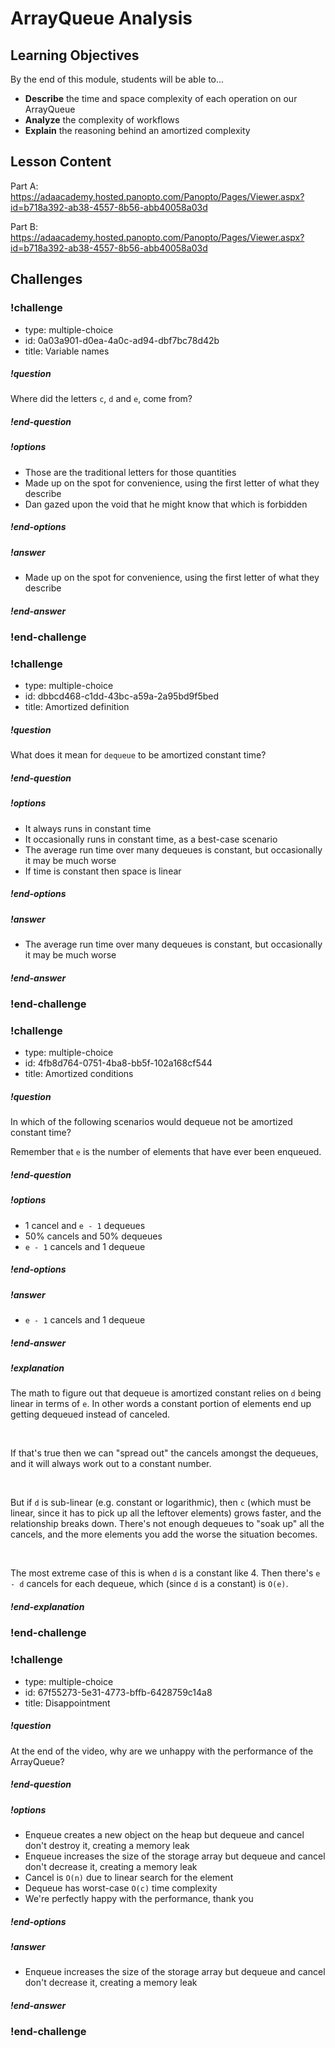 # ArrayQueue Analysis

## Learning Objectives

By the end of this module, students will be able to...

- **Describe** the time and space complexity of each operation on our ArrayQueue
- **Analyze** the complexity of workflows
- **Explain** the reasoning behind an amortized complexity

## Lesson Content

Part A: https://adaacademy.hosted.panopto.com/Panopto/Pages/Viewer.aspx?id=b718a392-ab38-4557-8b56-abb40058a03d

Part B: https://adaacademy.hosted.panopto.com/Panopto/Pages/Viewer.aspx?id=b718a392-ab38-4557-8b56-abb40058a03d

## Challenges

<!-- >>>>>>>>>>>>>>>>>>>>>> BEGIN CHALLENGE >>>>>>>>>>>>>>>>>>>>>> -->
<!-- Replace everything in square brackets [] and remove brackets  -->

### !challenge

* type: multiple-choice
* id: 0a03a901-d0ea-4a0c-ad94-dbf7bc78d42b
* title: Variable names
<!-- * points: [1] (optional, the number of points for scoring as a checkpoint) -->
<!-- * topics: [python, pandas] (optional the topics for analyzing points) -->

##### !question

Where did the letters `c`, `d` and `e`, come from?

##### !end-question

##### !options

* Those are the traditional letters for those quantities
* Made up on the spot for convenience, using the first letter of what they describe
* Dan gazed upon the void that he might know that which is forbidden

##### !end-options

##### !answer

* Made up on the spot for convenience, using the first letter of what they describe

##### !end-answer

<!-- other optional sections -->
<!-- !hint - !end-hint (markdown, users can see after a failed attempt) -->
<!-- !rubric - !end-rubric (markdown, instructors can see while scoring a checkpoint) -->
<!-- !explanation - !end-explanation (markdown, students can see after answering correctly) -->

### !end-challenge

<!-- ======================= END CHALLENGE ======================= -->
<!-- >>>>>>>>>>>>>>>>>>>>>> BEGIN CHALLENGE >>>>>>>>>>>>>>>>>>>>>> -->
<!-- Replace everything in square brackets [] and remove brackets  -->

### !challenge

* type: multiple-choice
* id: dbbcd468-c1dd-43bc-a59a-2a95bd9f5bed
* title: Amortized definition
<!-- * points: [1] (optional, the number of points for scoring as a checkpoint) -->
<!-- * topics: [python, pandas] (optional the topics for analyzing points) -->

##### !question

What does it mean for `dequeue` to be amortized constant time?

##### !end-question

##### !options


* It always runs in constant time
* It occasionally runs in constant time, as a best-case scenario
* The average run time over many dequeues is constant, but occasionally it may be much worse
* If time is constant then space is linear

##### !end-options

##### !answer

* The average run time over many dequeues is constant, but occasionally it may be much worse

##### !end-answer

<!-- other optional sections -->
<!-- !hint - !end-hint (markdown, users can see after a failed attempt) -->
<!-- !rubric - !end-rubric (markdown, instructors can see while scoring a checkpoint) -->
<!-- !explanation - !end-explanation (markdown, students can see after answering correctly) -->

### !end-challenge

<!-- ======================= END CHALLENGE ======================= -->
<!-- >>>>>>>>>>>>>>>>>>>>>> BEGIN CHALLENGE >>>>>>>>>>>>>>>>>>>>>> -->
<!-- Replace everything in square brackets [] and remove brackets  -->

### !challenge

* type: multiple-choice
* id: 4fb8d764-0751-4ba8-bb5f-102a168cf544
* title: Amortized conditions
<!-- * points: [1] (optional, the number of points for scoring as a checkpoint) -->
<!-- * topics: [python, pandas] (optional the topics for analyzing points) -->

##### !question

In which of the following scenarios would dequeue not be amortized constant time?

Remember that `e` is the number of elements that have ever been enqueued.

##### !end-question

##### !options

* 1 cancel and `e - 1` dequeues
* 50% cancels and 50% dequeues
* `e - 1` cancels and 1 dequeue

##### !end-options

##### !answer

* `e - 1` cancels and 1 dequeue

##### !end-answer

##### !explanation

The math to figure out that dequeue is amortized constant relies on `d` being linear in terms of `e`. In other words a constant portion of elements end up getting dequeued instead of canceled.

<br>

If that's true then we can "spread out" the cancels amongst the dequeues, and it will always work out to a constant number.

<br>

But if `d` is sub-linear (e.g. constant or logarithmic), then `c` (which must be linear, since it has to pick up all the leftover elements) grows faster, and the relationship breaks down. There's not enough dequeues to "soak up" all the cancels, and the more elements you add the worse the situation becomes.

<br>

The most extreme case of this is when `d` is a constant like 4. Then there's `e - d` cancels for each dequeue, which (since `d` is a constant) is `O(e)`.

##### !end-explanation

<!-- other optional sections -->
<!-- !hint - !end-hint (markdown, users can see after a failed attempt) -->
<!-- !rubric - !end-rubric (markdown, instructors can see while scoring a checkpoint) -->
<!-- !explanation - !end-explanation (markdown, students can see after answering correctly) -->

### !end-challenge

<!-- ======================= END CHALLENGE ======================= -->
<!-- >>>>>>>>>>>>>>>>>>>>>> BEGIN CHALLENGE >>>>>>>>>>>>>>>>>>>>>> -->
<!-- Replace everything in square brackets [] and remove brackets  -->

### !challenge

* type: multiple-choice
* id: 67f55273-5e31-4773-bffb-6428759c14a8
* title: Disappointment
<!-- * points: [1] (optional, the number of points for scoring as a checkpoint) -->
<!-- * topics: [python, pandas] (optional the topics for analyzing points) -->

##### !question

At the end of the video, why are we unhappy with the performance of the ArrayQueue?

##### !end-question

##### !options

* Enqueue creates a new object on the heap but dequeue and cancel don't destroy it, creating a memory leak
* Enqueue increases the size of the storage array but dequeue and cancel don't decrease it, creating a memory leak
* Cancel is `O(n)` due to linear search for the element
* Dequeue has worst-case `O(c)` time complexity
* We're perfectly happy with the performance, thank you

##### !end-options

##### !answer

* Enqueue increases the size of the storage array but dequeue and cancel don't decrease it, creating a memory leak

##### !end-answer

<!-- other optional sections -->
<!-- !hint - !end-hint (markdown, users can see after a failed attempt) -->
<!-- !rubric - !end-rubric (markdown, instructors can see while scoring a checkpoint) -->
<!-- !explanation - !end-explanation (markdown, students can see after answering correctly) -->

### !end-challenge

<!-- ======================= END CHALLENGE ======================= -->
